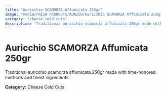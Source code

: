 ```yaml
---
title: "Auricchio SCAMORZA Affumicata 250gr"
image: "media/FRESH PRODUCTS/AU6250/Auricchio SCAMORZA Affumicata 250gr.jpg"
category: "cheese-cold-cuts"
description: "Traditional auricchio scamorza affumicata 250gr made with time-honored methods and finest ingredients."
---
```


# Auricchio SCAMORZA Affumicata 250gr

Traditional auricchio scamorza affumicata 250gr made with time-honored methods and finest ingredients.

**Category:** Cheese Cold Cuts
